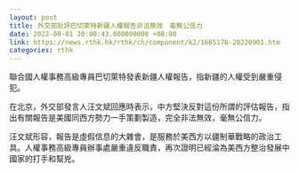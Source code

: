 ```yaml
---
layout: post
title: 外交部批評巴切萊特新疆人權報告非法無效　毫無公信力
date: 2022-09-01 20:00:43.000000000 +08:00
link: https://news.rthk.hk/rthk/ch/component/k2/1665176-20220901.htm
categories: rthk
---
```


聯合國人權事務高級專員巴切萊特發表新疆人權報告，指新疆的人權受到嚴重侵犯。

在北京，外交部發言人汪文斌回應時表示，中方堅決反對這份所謂的評估報告，指出有關報告是美國同西方勢力一手策劃製造，完全非法無效，毫無公信力。

汪文斌形容，報告是虛假信息的大雜會，是服務於美西方以疆制華戰略的政治工具。人權事務高級專員辦事處嚴重違反職責，再次證明已經淪為美西方整治發展中國家的打手和幫兇。

